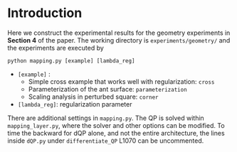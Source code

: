 # Introduction

Here we construct the experimental results for the geometry experiments in __Section 4__ of the paper. The working directory is `experiments/geometry/` and the experiments are executed by
```
python mapping.py [example] [lambda_reg]
```

+ `[example]` :
  + Simple cross example that works well with regularization: `cross`
  + Parameterization of the ant surface: `parameterization`
  + Scaling analysis in perturbed square: `corner`
+ `[lambda_reg]`: regularization parameter

There are additional settings in `mapping.py`. The QP is solved within `mapping_layer.py`, where the solver and other options can be modified.
To time the backward for dQP alone, and not the entire architecture, the lines inside `dQP.py` under `differentiate_QP` L1070 can be uncommented.